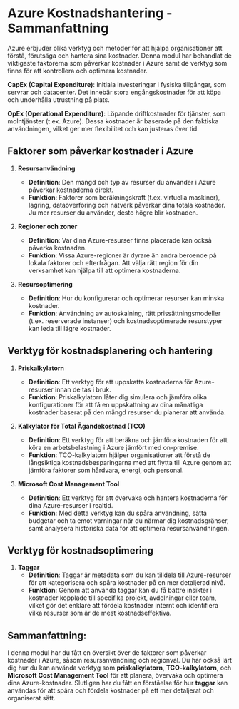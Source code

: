 # Azure Kostnadshantering - Sammanfattning

Azure erbjuder olika verktyg och metoder för att hjälpa organisationer att förstå, förutsäga och hantera sina kostnader. Denna modul har behandlat de viktigaste faktorerna som påverkar kostnader i Azure samt de verktyg som finns för att kontrollera och optimera kostnader.

**CapEx (Capital Expenditure)**: Initiala investeringar i fysiska tillgångar, som servrar och datacenter. Det innebär stora engångskostnader för att köpa och underhålla utrustning på plats.

**OpEx (Operational Expenditure)**: Löpande driftkostnader för tjänster, som molntjänster (t.ex. Azure). Dessa kostnader är baserade på den faktiska användningen, vilket ger mer flexibilitet och kan justeras över tid.

## Faktorer som påverkar kostnader i Azure

1. **Resursanvändning**
   - **Definition**: Den mängd och typ av resurser du använder i Azure påverkar kostnaderna direkt.
   - **Funktion**: Faktorer som beräkningskraft (t.ex. virtuella maskiner), lagring, dataöverföring och nätverk påverkar dina totala kostnader. Ju mer resurser du använder, desto högre blir kostnaden.

2. **Regioner och zoner**
   - **Definition**: Var dina Azure-resurser finns placerade kan också påverka kostnaden.
   - **Funktion**: Vissa Azure-regioner är dyrare än andra beroende på lokala faktorer och efterfrågan. Att välja rätt region för din verksamhet kan hjälpa till att optimera kostnaderna.

3. **Resursoptimering**
   - **Definition**: Hur du konfigurerar och optimerar resurser kan minska kostnader.
   - **Funktion**: Användning av autoskalning, rätt prissättningsmodeller (t.ex. reserverade instanser) och kostnadsoptimerade resurstyper kan leda till lägre kostnader.

## Verktyg för kostnadsplanering och hantering

1. **Priskalkylatorn**
   - **Definition**: Ett verktyg för att uppskatta kostnaderna för Azure-resurser innan de tas i bruk.
   - **Funktion**: Priskalkylatorn låter dig simulera och jämföra olika konfigurationer för att få en uppskattning av dina månatliga kostnader baserat på den mängd resurser du planerar att använda.

2. **Kalkylator för Total Ägandekostnad (TCO)**
   - **Definition**: Ett verktyg för att beräkna och jämföra kostnaden för att köra en arbetsbelastning i Azure jämfört med on-premise.
   - **Funktion**: TCO-kalkylatorn hjälper organisationer att förstå de långsiktiga kostnadsbesparingarna med att flytta till Azure genom att jämföra faktorer som hårdvara, energi, och personal.

3. **Microsoft Cost Management Tool**
   - **Definition**: Ett verktyg för att övervaka och hantera kostnaderna för dina Azure-resurser i realtid.
   - **Funktion**: Med detta verktyg kan du spåra användning, sätta budgetar och ta emot varningar när du närmar dig kostnadsgränser, samt analysera historiska data för att optimera resursanvändningen.

## Verktyg för kostnadsoptimering

1. **Taggar**
   - **Definition**: Taggar är metadata som du kan tilldela till Azure-resurser för att kategorisera och spåra kostnader på en mer detaljerad nivå.
   - **Funktion**: Genom att använda taggar kan du få bättre insikter i kostnader kopplade till specifika projekt, avdelningar eller team, vilket gör det enklare att fördela kostnader internt och identifiera vilka resurser som är de mest kostnadseffektiva.

## Sammanfattning:
I denna modul har du fått en översikt över de faktorer som påverkar kostnader i Azure, såsom resursanvändning och regionval. Du har också lärt dig hur du kan använda verktyg som **priskalkylatorn**, **TCO-kalkylatorn**, och **Microsoft Cost Management Tool** för att planera, övervaka och optimera dina Azure-kostnader. Slutligen har du fått en förståelse för hur **taggar** kan användas för att spåra och fördela kostnader på ett mer detaljerat och organiserat sätt.